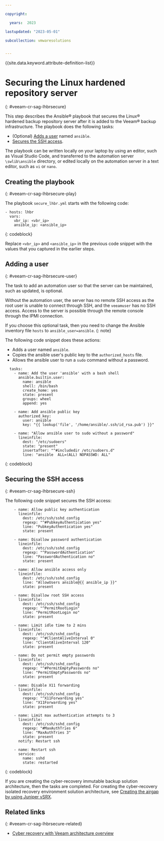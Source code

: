 ```yaml
---

copyright:

  years:  2023

lastupdated: "2023-05-01"

subcollection: vmwaresolutions


---
```


{{site.data.keyword.attribute-definition-list}}

# Securing the Linux hardened repository server
{: #veeam-cr-sag-lhbrsecure}

This step describes the Ansible® playbook that secures the Linux® hardened backup repository server after it is added to the Veeam® backup infrastructure. The playbook does the following tasks:

* (Optional) [Adds a user](#veeam-cr-sag-lhbrsecure-user) named `ansible`.
* [Secures the SSH access](#veeam-cr-sag-lhbrsecure-ssh).

The playbook can be written locally on your laptop by using an editor, such as Visual Studio Code, and transferred to the automation server `\swlib\ansible` directory, or edited locally on the automation server in a text editor, such as `vi` or `nano`.

## Creating the playbook
{: #veeam-cr-sag-lhbrsecure-play}

The playbook `secure_lhbr.yml` starts with the following code:

```text
- hosts: lhbr
  vars:
    vbr_ip: <vbr_ip>
    ansible_ip: <ansible_ip>
```
{: codeblock}

Replace `<vbr_ip>` and `<ansible_ip>` in the previous code snippet with the values that you captured in the earlier steps.

## Adding a user
{: #veeam-cr-sag-lhbrsecure-user}

The task to add an automation user so that the server can be maintained, such as updated, is optional.

Without the automation user, the server has no remote SSH access as the root user is unable to connect through SSH, and the `veeamuser` has no SSH access. Access to the server is possible through the remote console through the IPMI connection.

If you choose this optional task, then you need to change the Ansible inventory file `hosts` to `ansible_user=ansible`.
{: note}

The following code snippet does these actions:

* Adds a user named `ansible`.
* Copies the ansible user's public key to the `authorized_hosts` file.
* Allows the ansible user to run a `sudo` command without a password.

```text
  tasks:
    - name: Add the user 'ansible' with a bash shell
      ansible.builtin.user:
        name: ansible
        shell: /bin/bash
        create_home: yes
        state: present
        groups: wheel
        append: yes

    - name: Add ansible public key
      authorized_key:
        user: ansible
        key: "{{ lookup('file', '/home/ansible/.ssh/id_rsa.pub') }}"

    - name: "Allow ansible user to sudo without a password"
      lineinfile:
        dest: "/etc/sudoers"
        state: "present"
        insertafter: "^#includedir /etc/sudoers.d"
        line: "ansible  ALL=(ALL) NOPASSWD: ALL"
```
{: codeblock}

## Securing the SSH access
{: #veeam-cr-sag-lhbrsecure-ssh}

The following code snippet secures the SSH access:

```text
    - name: Allow public key authentication
      lineinfile:
        dest: /etc/ssh/sshd_config
        regexp: "^#PubkeyAuthentication yes"
        line: "PubkeyAuthentication yes"
        state: present

    - name: Disallow password authentication
      lineinfile:
        dest: /etc/ssh/sshd_config
        regexp: "^PasswordAuthentication"
        line: "PasswordAuthentication no"
        state: present

    - name: Allow ansible access only
      lineinfile:
        dest: /etc/ssh/sshd_config
        line: "AllowUsers ansible@{{ ansible_ip }}"
        state: present

    - name: Disallow root SSH access
      lineinfile:
        dest: /etc/ssh/sshd_config
        regexp: "^PermitRootLogin"
        line: "PermitRootLogin no"
        state: present

    - name: Limit idle time to 2 mins
      lineinfile:
        dest: /etc/ssh/sshd_config
        regexp: "^#ClientAliveInterval 0"
        line: "ClientAliveInterval 120"
        state: present

    - name: Do not permit empty passwords
      lineinfile:
        dest: /etc/ssh/sshd_config
        regexp: "^#PermitEmptyPasswords no"
        line: "PermitEmptyPasswords no"
        state: present

    - name: Disable X11 forwarding
      lineinfile:
        dest: /etc/ssh/sshd_config
        regexp: "^X11Forwarding yes"
        line: "X11Forwarding yes"
        state: present

    - name: Limit max authentication attempts to 3
      lineinfile:
        dest: /etc/ssh/sshd_config
        regexp: "#MaxAuthTries 6"
        line: "MaxAuthTries 3"
        state: present
      notify: Restart ssh

    - name: Restart ssh
      service:
        name: sshd
        state: restarted
```
{: codeblock}

If you are creating the cyber-recovery immutable backup solution architecture, then the tasks are completed. For creating the cyber-recovery isolated recovery environment solution architecture, see [Creating the airgap by using Juniper vSRX](/docs/vmwaresolutions/?topic=vmwaresolutions-veeam-cr-sag-vsrx).

## Related links
{: #veeam-cr-sag-lhbrsecure-related}

* [Cyber recovery with Veeam architecture overview](/docs/vmwaresolutions/?topic=vmwaresolutions-veeam-cr-sa-overview)
